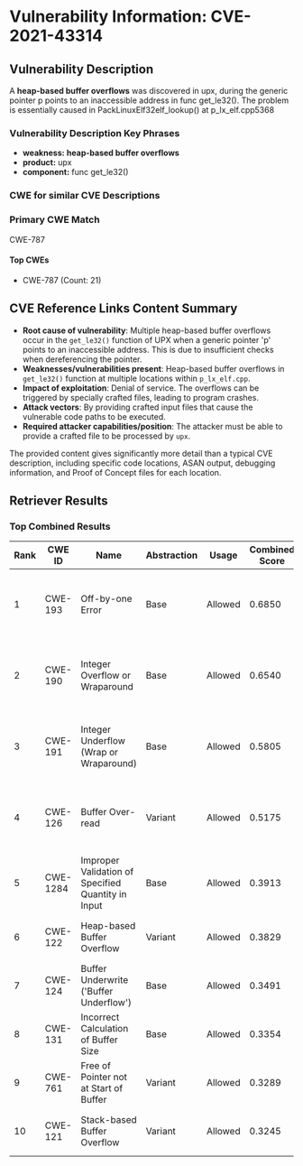 # Vulnerability Information: CVE-2021-43314

## Vulnerability Description
A **heap-based buffer overflows** was discovered in upx, during the generic pointer p points to an inaccessible address in func get_le32(). The problem is essentially caused in PackLinuxElf32elf_lookup() at p_lx_elf.cpp5368

### Vulnerability Description Key Phrases
- **weakness:** **heap-based buffer overflows**
- **product:** upx
- **component:** func get_le32()

### CWE for similar CVE Descriptions
### Primary CWE Match
CWE-787

#### Top CWEs
- CWE-787 (Count: 21)

## CVE Reference Links Content Summary
- **Root cause of vulnerability**: Multiple heap-based buffer overflows occur in the `get_le32()` function of UPX when a generic pointer 'p' points to an inaccessible address. This is due to insufficient checks when dereferencing the pointer.
- **Weaknesses/vulnerabilities present**: Heap-based buffer overflows in `get_le32()` function at multiple locations within `p_lx_elf.cpp`.
- **Impact of exploitation**: Denial of service. The overflows can be triggered by specially crafted files, leading to program crashes.
- **Attack vectors**: By providing crafted input files that cause the vulnerable code paths to be executed.
- **Required attacker capabilities/position**: The attacker must be able to provide a crafted file to be processed by `upx`.

The provided content gives significantly more detail than a typical CVE description, including specific code locations, ASAN output, debugging information, and Proof of Concept files for each location.

## Retriever Results

### Top Combined Results

| Rank | CWE ID | Name | Abstraction | Usage | Combined Score | Retrievers | Individual Scores |
|------|--------|------|-------------|-------|---------------|------------|-------------------|
| 1 | CWE-193 | Off-by-one Error | Base | Allowed | 0.6850 | dense, sparse, graph | dense: 0.529, sparse: 0.161, graph: 0.918 |
| 2 | CWE-190 | Integer Overflow or Wraparound | Base | Allowed | 0.6540 | dense, sparse, graph | dense: 0.586, sparse: 0.162, graph: 0.750 |
| 3 | CWE-191 | Integer Underflow (Wrap or Wraparound) | Base | Allowed | 0.5805 | dense, sparse, graph | dense: 0.577, sparse: 0.140, graph: 0.591 |
| 4 | CWE-126 | Buffer Over-read | Variant | Allowed | 0.5175 | dense, sparse, graph | dense: 0.573, sparse: 0.160, graph: 0.510 |
| 5 | CWE-1284 | Improper Validation of Specified Quantity in Input | Base | Allowed | 0.3913 | sparse, graph | sparse: 0.148, graph: 0.857 |
| 6 | CWE-122 | Heap-based Buffer Overflow | Variant | Allowed | 0.3829 | dense, sparse | dense: 0.585, sparse: 0.213 |
| 7 | CWE-124 | Buffer Underwrite ('Buffer Underflow') | Base | Allowed | 0.3491 | dense, sparse | dense: 0.549, sparse: 0.130 |
| 8 | CWE-131 | Incorrect Calculation of Buffer Size | Base | Allowed | 0.3354 | dense, sparse | dense: 0.525, sparse: 0.127 |
| 9 | CWE-761 | Free of Pointer not at Start of Buffer | Variant | Allowed | 0.3289 | dense, sparse | dense: 0.555, sparse: 0.137 |
| 10 | CWE-121 | Stack-based Buffer Overflow | Variant | Allowed | 0.3245 | dense, sparse | dense: 0.534, sparse: 0.148 |

